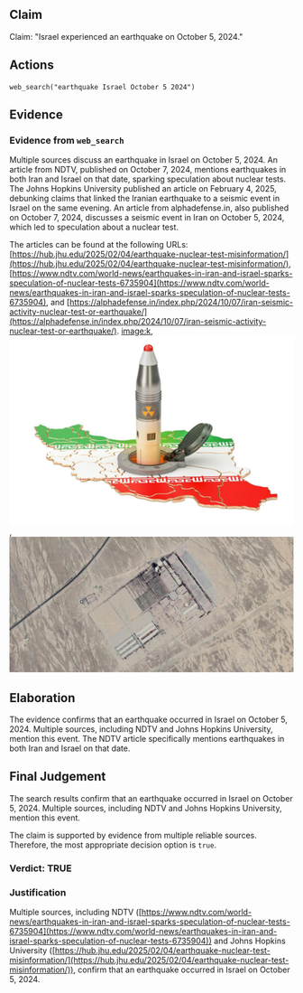 ## Claim
Claim: "Israel experienced an earthquake on October 5, 2024."

## Actions
```
web_search("earthquake Israel October 5 2024")
```

## Evidence
### Evidence from `web_search`
Multiple sources discuss an earthquake in Israel on October 5, 2024. An article from NDTV, published on October 7, 2024, mentions earthquakes in both Iran and Israel on that date, sparking speculation about nuclear tests. The Johns Hopkins University published an article on February 4, 2025, debunking claims that linked the Iranian earthquake to a seismic event in Israel on the same evening. An article from alphadefense.in, also published on October 7, 2024, discusses a seismic event in Iran on October 5, 2024, which led to speculation about a nuclear test.

The articles can be found at the following URLs: [https://hub.jhu.edu/2025/02/04/earthquake-nuclear-test-misinformation/](https://hub.jhu.edu/2025/02/04/earthquake-nuclear-test-misinformation/), [https://www.ndtv.com/world-news/earthquakes-in-iran-and-israel-sparks-speculation-of-nuclear-tests-6735904](https://www.ndtv.com/world-news/earthquakes-in-iran-and-israel-sparks-speculation-of-nuclear-tests-6735904), and [https://alphadefense.in/index.php/2024/10/07/iran-seismic-activity-nuclear-test-or-earthquake/](https://alphadefense.in/index.php/2024/10/07/iran-seismic-activity-nuclear-test-or-earthquake/). <image:k>, ![image 9777](media/2025-08-30_01-12-1756516377-515308.jpg), ![image 9779](media/2025-08-30_01-12-1756516379-225273.jpg)


## Elaboration
The evidence confirms that an earthquake occurred in Israel on October 5, 2024. Multiple sources, including NDTV and Johns Hopkins University, mention this event. The NDTV article specifically mentions earthquakes in both Iran and Israel on that date.


## Final Judgement
The search results confirm that an earthquake occurred in Israel on October 5, 2024. Multiple sources, including NDTV and Johns Hopkins University, mention this event.

The claim is supported by evidence from multiple reliable sources. Therefore, the most appropriate decision option is `true`.


### Verdict: TRUE

### Justification
Multiple sources, including NDTV ([https://www.ndtv.com/world-news/earthquakes-in-iran-and-israel-sparks-speculation-of-nuclear-tests-6735904](https://www.ndtv.com/world-news/earthquakes-in-iran-and-israel-sparks-speculation-of-nuclear-tests-6735904)) and Johns Hopkins University ([https://hub.jhu.edu/2025/02/04/earthquake-nuclear-test-misinformation/](https://hub.jhu.edu/2025/02/04/earthquake-nuclear-test-misinformation/)), confirm that an earthquake occurred in Israel on October 5, 2024.
